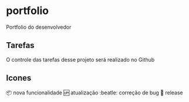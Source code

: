 # portfolio

Portfolio do desenvolvedor

## Tarefas

O controle das tarefas desse projeto será realizado no Github

## Icones

:package: nova funcionalidade
:up: atualização
:beatle: correção de bug
:checkered_flag: release
